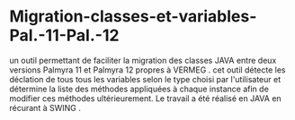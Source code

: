 # Migration-classes-et-variables-Pal.-11-Pal.-12
un outil permettant de faciliter la migration des classes JAVA entre deux versions Palmyra 11 et Palmyra 12 propres à VERMEG . cet outil détecte les déclation de tous tous les variables selon le type choisi par l'utilisateur et détermine la liste des méthodes appliquées à chaque instance afin de modifier ces méthodes ultérieurement. Le travail a été réalisé en JAVA en récurant à SWING .
